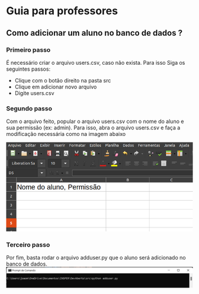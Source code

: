 # Guia para professores

## Como adicionar um aluno no banco de dados ?

### Primeiro passo 
É necessário criar o arquivo users.csv, caso não exista. Para isso Siga os seguintes passos:

- Clique com o botão direito na pasta src
- Clique em adicionar novo arquivo
- Digite users.csv

### Segundo passo
Com o arquivo feito, popular o arquivo users.csv com o nome do aluno e sua permissão (ex: admin).
Para isso, abra o arquivo users.csv e faça a modificação necessária como na imagem abaixo

![Screenshot](img/professor1.png)

### Terceiro passo
Por fim, basta rodar o arquivo adduser.py que o aluno será adicionado no banco de dados.
![Screenshot](img/professor2.png)